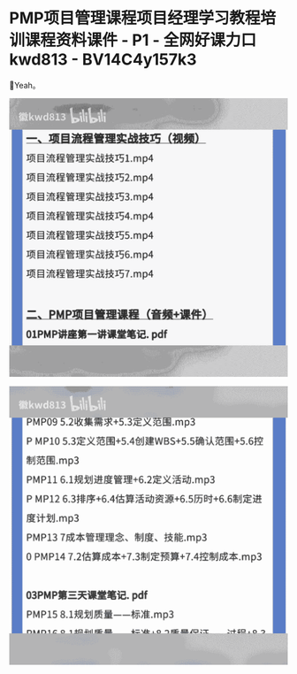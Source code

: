 # PMP项目管理课程项目经理学习教程培训课程资料课件 - P1 - 全网好课力口kwd813 - BV14C4y157k3

🎼Yeah。

![](img/d0ee6da1731235ecf0308bb849e24567_1.png)

![](img/d0ee6da1731235ecf0308bb849e24567_2.png)